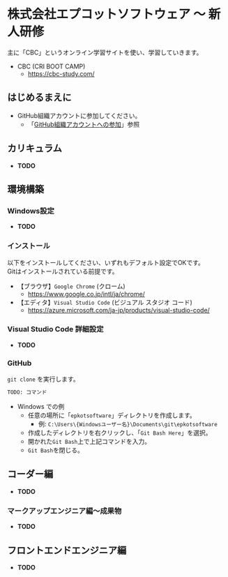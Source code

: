 # 株式会社エプコットソフトウェア ～ 新人研修

主に「CBC」というオンライン学習サイトを使い、学習していきます。

- CBC (CRI BOOT CAMP)
  - <https://cbc-study.com/>

## はじめるまえに

- GitHub組織アカウントに参加してください。
  - 「[GitHub組織アカウントへの参加](./../github.md)」参照

## カリキュラム

- **TODO**

## 環境構築

### Windows設定

- **TODO**

### インストール

以下をインストールしてください、いずれもデフォルト設定でOKです。  
Gitはインストールされている前提です。

- 【ブラウザ】`Google Chrome` (クローム)
  - <https://www.google.co.jp/intl/ja/chrome/>
- 【エディタ】`Visual Studio Code` (ビジュアル スタジオ コード)
  - <https://azure.microsoft.com/ja-jp/products/visual-studio-code/>

### Visual Studio Code 詳細設定

- **TODO**

### GitHub

`git clone` を実行します。

```bash
TODO: コマンド
```

- Windows での例
  - 任意の場所に「`epkotsoftware`」ディレクトリを作成します。
    - 例: `C:\Users\{Windowsユーザー名}\Documents\git\epkotsoftware`
  - 作成したディレクトリを右クリックし、「`Git Bash Here`」を選択。
  - 開かれた`Git Bash`上で上記コマンドを入力。
  - `Git Bash`を閉じる。

## コーダー編

- **TODO**

### マークアップエンジニア編～成果物

- **TODO**

## フロントエンドエンジニア編

- **TODO**

